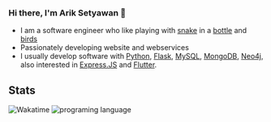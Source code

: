 ### Hi there, I'm Arik Setyawan 👋
  - I am a software engineer who like playing with [snake](https://python.org) in a [bottle](https://flask.palletsprojects.com/en/2.2.x/) and [birds](https://flutter.dev/)
  - Passionately developing website and webservices
  - I usually develop software with [Python](https://python.org), [Flask](https://flask.palletsprojects.com/en/2.2.x/), [MySQL](https://www.mysql.com), [MongoDB](https://www.mongodb.com), [Neo4j](https://neo4j.com), also interested in [Express.JS](https://expressjs.com) and [Flutter](https://flutter.dev/).
  
## Stats
![Wakatime](https://github-readme-stats.vercel.app/api/wakatime?username=ariksetyawan&theme=radical&layout=compact&range=last_7_days) ![programing language](https://github-readme-stats.vercel.app/api/top-langs/?username=ariksetyawan&theme=radical&layout=compact)
<!--
**ArikSetyawan/ariksetyawan** is a ✨ _special_ ✨ repository because its `README.md` (this file) appears on your GitHub profile.

Here are some ideas to get you started:

- 🔭 I’m currently working on ...
- 🌱 I’m currently learning ...
- 👯 I’m looking to collaborate on ...
- 🤔 I’m looking for help with ...
- 💬 Ask me about ...
- 📫 How to reach me: ...
- 😄 Pronouns: ...
- ⚡ Fun fact: ...
-->
